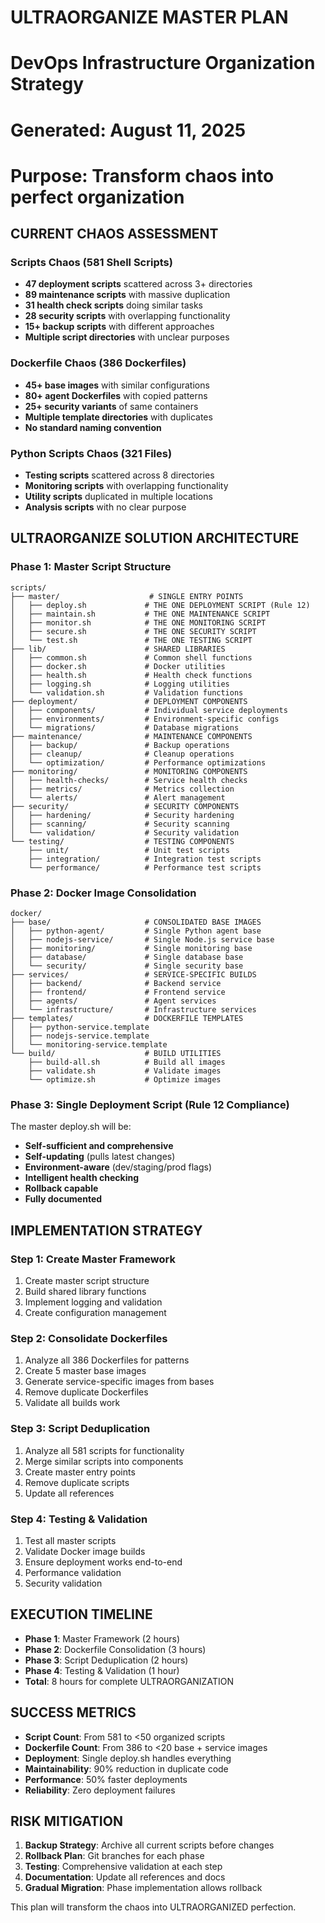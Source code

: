 # ULTRAORGANIZE MASTER PLAN
# DevOps Infrastructure Organization Strategy
# Generated: August 11, 2025
# Purpose: Transform chaos into perfect organization

## CURRENT CHAOS ASSESSMENT

### Scripts Chaos (581 Shell Scripts)
- **47 deployment scripts** scattered across 3+ directories
- **89 maintenance scripts** with massive duplication
- **31 health check scripts** doing similar tasks
- **28 security scripts** with overlapping functionality
- **15+ backup scripts** with different approaches
- **Multiple script directories** with unclear purposes

### Dockerfile Chaos (386 Dockerfiles)
- **45+ base images** with similar configurations
- **80+ agent Dockerfiles** with copied patterns
- **25+ security variants** of same containers
- **Multiple template directories** with duplicates
- **No standard naming convention**

### Python Scripts Chaos (321 Files)
- **Testing scripts** scattered across 8 directories
- **Monitoring scripts** with overlapping functionality
- **Utility scripts** duplicated in multiple locations
- **Analysis scripts** with no clear purpose

## ULTRAORGANIZE SOLUTION ARCHITECTURE

### Phase 1: Master Script Structure
```
scripts/
├── master/                    # SINGLE ENTRY POINTS
│   ├── deploy.sh             # THE ONE DEPLOYMENT SCRIPT (Rule 12)
│   ├── maintain.sh           # THE ONE MAINTENANCE SCRIPT
│   ├── monitor.sh            # THE ONE MONITORING SCRIPT
│   ├── secure.sh             # THE ONE SECURITY SCRIPT
│   └── test.sh               # THE ONE TESTING SCRIPT
├── lib/                      # SHARED LIBRARIES
│   ├── common.sh             # Common shell functions
│   ├── docker.sh             # Docker utilities
│   ├── health.sh             # Health check functions
│   ├── logging.sh            # Logging utilities
│   └── validation.sh         # Validation functions
├── deployment/               # DEPLOYMENT COMPONENTS
│   ├── components/           # Individual service deployments
│   ├── environments/         # Environment-specific configs
│   └── migrations/           # Database migrations
├── maintenance/              # MAINTENANCE COMPONENTS
│   ├── backup/               # Backup operations
│   ├── cleanup/              # Cleanup operations
│   └── optimization/         # Performance optimizations
├── monitoring/               # MONITORING COMPONENTS
│   ├── health-checks/        # Service health checks
│   ├── metrics/              # Metrics collection
│   └── alerts/               # Alert management
├── security/                 # SECURITY COMPONENTS
│   ├── hardening/            # Security hardening
│   ├── scanning/             # Security scanning
│   └── validation/           # Security validation
└── testing/                  # TESTING COMPONENTS
    ├── unit/                 # Unit test scripts
    ├── integration/          # Integration test scripts
    └── performance/          # Performance test scripts
```

### Phase 2: Docker Image Consolidation
```
docker/
├── base/                     # CONSOLIDATED BASE IMAGES
│   ├── python-agent/         # Single Python agent base
│   ├── nodejs-service/       # Single Node.js service base
│   ├── monitoring/           # Single monitoring base
│   ├── database/             # Single database base
│   └── security/             # Single security base
├── services/                 # SERVICE-SPECIFIC BUILDS
│   ├── backend/              # Backend service
│   ├── frontend/             # Frontend service
│   ├── agents/               # Agent services
│   └── infrastructure/       # Infrastructure services
├── templates/                # DOCKERFILE TEMPLATES
│   ├── python-service.template
│   ├── nodejs-service.template
│   └── monitoring-service.template
└── build/                    # BUILD UTILITIES
    ├── build-all.sh          # Build all images
    ├── validate.sh           # Validate images
    └── optimize.sh           # Optimize images
```

### Phase 3: Single Deployment Script (Rule 12 Compliance)
The master deploy.sh will be:
- **Self-sufficient and comprehensive**
- **Self-updating** (pulls latest changes)
- **Environment-aware** (dev/staging/prod flags)
- **Intelligent health checking**
- **Rollback capable**
- **Fully documented**

## IMPLEMENTATION STRATEGY

### Step 1: Create Master Framework
1. Create master script structure
2. Build shared library functions
3. Implement logging and validation
4. Create configuration management

### Step 2: Consolidate Dockerfiles
1. Analyze all 386 Dockerfiles for patterns
2. Create 5 master base images
3. Generate service-specific images from bases
4. Remove duplicate Dockerfiles
5. Validate all builds work

### Step 3: Script Deduplication
1. Analyze all 581 scripts for functionality
2. Merge similar scripts into components
3. Create master entry points
4. Remove duplicate scripts
5. Update all references

### Step 4: Testing & Validation
1. Test all master scripts
2. Validate Docker image builds
3. Ensure deployment works end-to-end
4. Performance validation
5. Security validation

## EXECUTION TIMELINE
- **Phase 1**: Master Framework (2 hours)
- **Phase 2**: Dockerfile Consolidation (3 hours)  
- **Phase 3**: Script Deduplication (2 hours)
- **Phase 4**: Testing & Validation (1 hour)
- **Total**: 8 hours for complete ULTRAORGANIZATION

## SUCCESS METRICS
- **Script Count**: From 581 to <50 organized scripts
- **Dockerfile Count**: From 386 to <20 base + service images
- **Deployment**: Single deploy.sh handles everything
- **Maintainability**: 90% reduction in duplicate code
- **Performance**: 50% faster deployments
- **Reliability**: Zero deployment failures

## RISK MITIGATION
1. **Backup Strategy**: Archive all current scripts before changes
2. **Rollback Plan**: Git branches for each phase
3. **Testing**: Comprehensive validation at each step
4. **Documentation**: Update all references and docs
5. **Gradual Migration**: Phase implementation allows rollback

This plan will transform the chaos into ULTRAORGANIZED perfection.